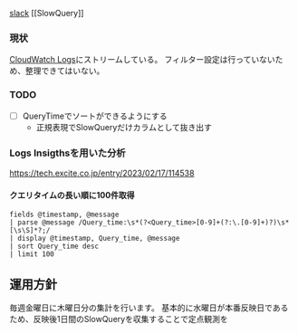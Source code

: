 [slack](https://beeb-jp.slack.com/archives/C098QLPFN3T/p1753929828673029?thread_ts=1753929768.713029&cid=C098QLPFN3T)
[[SlowQuery]]

### 現状
[CloudWatch Logs](https://ap-northeast-1.console.aws.amazon.com/cloudwatch/home?region=ap-northeast-1#logsV2:log-groups/log-group/$252Faws$252Frds$252Fcluster$252Fene-prd-db-cluster$252Fslowquery)にストリームしている。
フィルター設定は行っていないため、整理できてはいない。

### TODO
- [ ] QueryTimeでソートができるようにする
	- 正規表現でSlowQueryだけカラムとして抜き出す


### Logs Insigthsを用いた分析
https://tech.excite.co.jp/entry/2023/02/17/114538
#### クエリタイムの長い順に100件取得
```
fields @timestamp, @message
| parse @message /Query_time:\s*(?<Query_time>[0-9]+(?:\.[0-9]+)?)\s*[\s\S]*?;/
| display @timestamp, Query_time, @message
| sort Query_time desc
| limit 100
```


## 運用方針
毎週金曜日に木曜日分の集計を行います。
基本的に水曜日が本番反映日であるため、反映後1日間のSlowQueryを収集することで定点観測を